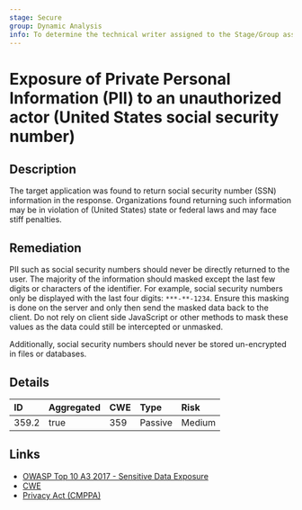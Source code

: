 ```yaml
---
stage: Secure
group: Dynamic Analysis
info: To determine the technical writer assigned to the Stage/Group associated with this page, see https://about.gitlab.com/handbook/engineering/ux/technical-writing/#assignments
---
```


# Exposure of Private Personal Information (PII) to an unauthorized actor (United States social security number)

## Description

The target application was found to return social security number (SSN) information in the response. Organizations
found returning such information may be in violation of (United States) state or federal laws and may face stiff penalties.

## Remediation

PII such as social security numbers should never be directly returned to the user. The majority of the information
should masked except the last few digits or characters of the identifier. For example, social security numbers
only be displayed with the last four digits: `***-**-1234`. Ensure this masking is done on the server
and only then send the masked data back to the client. Do not rely on client side JavaScript or other methods
to mask these values as the data could still be intercepted or unmasked.

Additionally, social security numbers should never be stored un-encrypted in files or databases.

## Details

| ID | Aggregated | CWE | Type | Risk |
|:---|:--------|:--------|:--------|:--------|
| 359.2 | true | 359 | Passive | Medium |

## Links

- [OWASP Top 10 A3 2017 - Sensitive Data Exposure](https://owasp.org/www-project-top-ten/2017/A3_2017-Sensitive_Data_Exposure)
- [CWE](https://cwe.mitre.org/data/definitions/359.html)
- [Privacy Act (CMPPA)](https://www.ssa.gov/dataexchange/privacyinfo.html)

